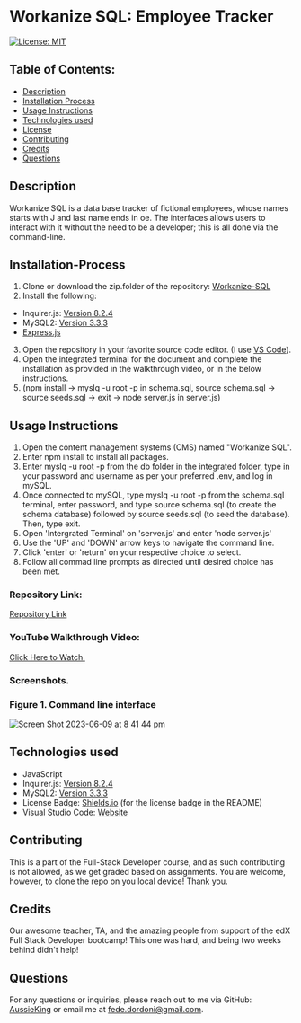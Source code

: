# Workanize SQL: Employee Tracker 

[![License: MIT](https://img.shields.io/badge/License-MIT-yellow.svg)](https://opensource.org/licenses/MIT)
  
## Table of Contents:
- [Description](#Description)
- [Installation Process](#Installation-Process)
- [Usage Instructions](#Usage-Instructions)
- [Technologies used](#Technologies-used)
- [License](#License)
- [Contributing](#contributing)
- [Credits](#Credits)
- [Questions](#Questions)

## Description

Workanize SQL is a data base tracker of fictional employees, whose names starts with J and last name ends in oe. The interfaces allows users to interact with it without the need to be a developer; this is all done via the command-line. 

## Installation-Process
1. Clone or download the zip.folder of the repository: [Workanize-SQL](https://github.com/AussieKing/Workanize-SQL)
2. Install the following: 
- Inquirer.js: [Version 8.2.4](https://www.npmjs.com/package/inquirer/v/8.2.4)
- MySQL2: [Version 3.3.3](https://www.npmjs.com/package/mysql2)
- [Express.js](https://expressjs.com/)
3. Open the repository in your favorite source code editor. (I use [VS Code](https://code.visualstudio.com/)).
4. Open the integrated terminal for the document and complete the installation as provided in the walkthrough video, or in the below instructions.
5.  (npm install -> myslq -u root -p in schema.sql, source schema.sql  -> source seeds.sql -> exit -> node server.js in server.js)


## Usage Instructions
1. Open the content management systems (CMS) named "Workanize SQL".
2. Enter npm install to install all packages.
3. Enter myslq -u root -p from the db folder in the integrated folder, type in your password and username as per your preferred .env, and log in mySQL.
4. Once connected to mySQL, type myslq -u root -p from the schema.sql terminal, enter password, and type source schema.sql (to create the schema database) followed by source seeds.sql (to seed the database). Then, type exit.
6. Open 'Intergrated Terminal' on 'server.js' and enter 'node server.js'
7. Use the 'UP' and 'DOWN' arrow keys to navigate the command line. 
8. Click 'enter' or 'return' on your respective choice to select.
9. Follow all commad line prompts as directed until desired choice has been met.

### Repository Link:
[Repository Link](https://github.com/AussieKing/Workanize-SQL)

### YouTube Walkthrough Video:
[Click Here to Watch.](https://drive.google.com/file/d/1NdbDG9-U93d8gOLwVWm6_kwpM_o6XywE/view)

### Screenshots.
### Figure 1. Command line interface

![Screen Shot 2023-06-09 at 8 41 44 pm](https://github.com/AussieKing/Workanize-SQL/assets/126050763/4647d01e-ba02-469d-a1e7-2b426ec233ae)


## Technologies used
- JavaScript 
- Inquirer.js: [Version 8.2.4](https://www.npmjs.com/package/inquirer/v/8.2.4)
- MySQL2: [Version 3.3.3](https://www.npmjs.com/package/mysql2)
- License Badge: [Shields.io](https://shields.io/) (for the license badge in the README)
- Visual Studio Code: [Website](https://code.visualstudio.com/)


## Contributing
This is a part of the Full-Stack Developer course, and as such contributing is not allowed, as we get graded based on assignments. You are welcome, however, to clone the repo on you local device! Thank you.

## Credits
Our awesome teacher, TA, and the amazing people from support of the edX Full Stack Developer bootcamp! This one was hard, and being two weeks behind didn't help!

## Questions
For any questions or inquiries, please reach out to me via GitHub: [AussieKing](https://github.com/AussieKing) or email me at fede.dordoni@gmail.com.
